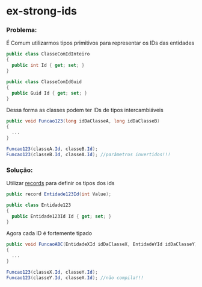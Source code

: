 # ex-strong-ids
### Problema:
É Comum utilizarmos tipos primitivos para representar os IDs das entidades

```cs Example
public class ClasseComIdInteiro
{
  public int Id { get; set; }
}

public class ClasseComIdGuid
{
  public Guid Id { get; set; }
}
```

Dessa forma as classes podem ter IDs de tipos intercambiáveis

```cs Example
public void Funcao123(long idDaClasseA, long idDaClasseB)
{
  ...
}

Funcao123(classeA.Id, classeB.Id);
Funcao123(classeB.Id, classeA.Id); //parâmetros invertidos!!!
```

### Solução:
Utilizar [records](https://docs.microsoft.com/en-us/dotnet/csharp/whats-new/tutorials/records) para definir os tipos dos ids

```cs Example
public record Entidade123Id(int Value);

public class Entidade123
{
  public Entidade123Id Id { get; set; }
}
```

Agora cada ID é fortemente tipado

```cs Example
public void FuncaoABC(EntidadeXId idDaClasseX, EntidadeYId idDaClasseY)
{
  ...
}

Funcao123(classeX.Id, classeY.Id);
Funcao123(classeY.Id, classeX.Id); //não compila!!!
```
